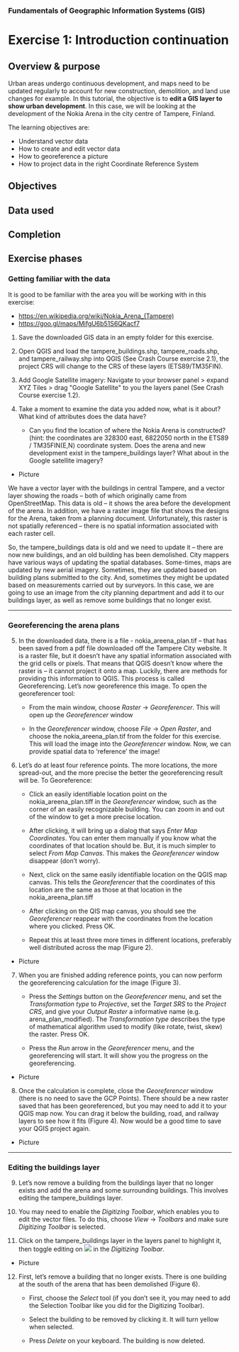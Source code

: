 ### Fundamentals of Geographic Information Systems (GIS)

# Exercise 1: Introduction continuation



## Overview & purpose
Urban areas undergo continuous development, and maps need to be updated regularly to account for new construction, demolition, and land use changes for example. In this tutorial, the objective is to **edit a GIS layer to show urban development**. In this case, we will be looking at the development of the Nokia Arena in the city centre of Tampere, Finland. 

The learning objectives are:
- Understand vector data
- How to create and edit vector data
- How to georeference a picture
- How to project data in the right Coordinate Reference System

## Objectives

## Data used

## Completion

## Exercise phases
### Getting familiar with the data
It is good to be familiar with the area you will be working with in this exercise:
- https://en.wikipedia.org/wiki/Nokia_Arena_(Tampere)
- https://goo.gl/maps/MifgU6b51S6QKacf7

1. Save the downloaded GIS data in an empty folder for this exercise.

2. Open QGIS and load the tampere_buildings.shp, tampere_roads.shp, and tampere_railway.shp into QGIS (See Crash Course exercise 2.1), the project CRS will change to the CRS of these layers (ETS89/TM35FIN).

3. Add Google Satellite imagery: Navigate to your browser panel > expand XYZ Tiles > drag "Google Satellite" to you the layers panel (See Crash Course exercise 1.2).

4. Take a moment to examine the data you added now, what is it about? What kind of attributes does the data have?
	- Can you find the location of where the Nokia Arena is constructed? (hint: the coordinates are 328300 east, 6822050 north in the ETS89 / TM35FIN(E,N) coordinate system. Does the arena and new development exist in the tampere_buildings layer? What about in the Google satellite imagery?

- Picture

We have a vector layer with the buildings in central Tampere, and a vector layer showing the roads – both of which originally came from OpenStreetMap. This data is old – it shows the area before the development of the arena. In addition, we have a raster image file that shows the designs for the Arena, taken from a planning document. Unfortunately, this raster is not spatially referenced – there is no spatial information associated with each raster cell.

So, the tampere_buildings data is old and we need to update it – there are now new buildings, and an old building has been demolished. City mappers have various ways of updating the spatial databases. Some-times, maps are updated by new aerial imagery. Sometimes, they are updated based on building plans submitted to the city. And, sometimes they might be updated based on measurements carried out by surveyors. In this case, we are going to use an image from the city planning department and add it to our buildings layer, as well as remove some buildings that no longer exist.

---

### Georeferencing the arena plans 

5. In the downloaded data, there is a file - nokia_areena_plan.tif – that has been saved from a pdf file downloaded off the Tampere City website. It is a raster file, but it doesn’t have any spatial information associated with the grid cells or pixels. That means that QGIS doesn’t know where the raster is – it cannot project it onto a map. Luckily, there are methods for providing this information to QGIS. This process is called Georeferencing. Let’s now georeference this image. To open the georeferencer tool:
	- From the main window, choose *Raster* -> *Georeferencer*. This will open up the *Georeferencer* window

	- In the *Georeferencer* window, choose *File* -> *Open Raster*, and choose the nokia_areena_plan.tif from the folder for this exercise. This will load the image into the *Georeferencer* window. Now, we can provide spatial data to ‘reference’ the image!

6. Let’s do at least four reference points. The more locations, the more spread-out, and the more precise the better the georeferencing result will be. To Georeference: 

	- Click an easily identifiable location point on the nokia_areena_plan.tiff in the *Georeferencer* window, such as the corner of an easily recognizable building. You can zoom in and out of the window to get a more precise location.
	
	- After clicking, it will bring up a dialog that says *Enter Map Coordinates*. You can enter them manually if you know what the coordinates of that location should be. But, it is much simpler to select *From Map Canvas*. This makes the *Georeferencer* window disappear (don’t worry).

	- Next, click on the same easily identifiable location on the QGIS map canvas. This tells the *Georeferencer* that the coordinates of this location are the same as those at that location in the nokia_areena_plan.tiff

	- After clicking on the QIS map canvas, you should see the *Georeferencer* reappear with the coordinates from the location where you clicked. Press OK.

	- Repeat this at least three more times in different locations, preferably well distributed across the map (Figure 2).

- Picture

7. When you are finished adding reference points, you can now perform the georeferencing calculation for the image (Figure 3).

	- Press the *Settings* button on the *Georeferencer* menu, and set the *Transformation type* to *Projective*, set the *Target SRS* to the *Project CRS*, and give your *Output Raster* a informative name (e.g. arena_plan_modified). The *Transformation type* describes the type of mathematical algorithm used to modify (like rotate, twist, skew) the raster. Press OK.

	- Press the *Run* arrow in the *Georeferencer* menu, and the georeferencing will start. It will show you the progress on the georeferencing.

- Picture

8. Once the calculation is complete, close the *Georeferencer* window (there is no need to save the GCP Points). There should be a new raster saved that has been georeferenced, but you may need to add it to your QGIS map now. You can drag it below the building, road, and railway layers to see how it fits (Figure 4). Now would be a good time to save your QGIS project again.

- Picture

---

### Editing the buildings layer

9. Let’s now remove a building from the buildings layer that no longer exists and add the arena and some surrounding buildings. This involves editing the tampere_buildings layer.

10. You may need to enable the *Digitizing Toolbar*, which enables you to edit the vector files. To do this, choose *View* -> *Toolbars* and make sure *Digitizing Toolbar* is selected. 

11. Click on the tampere_buildings layer in the layers panel to highlight it, then toggle editing on ![](https://docs.qgis.org/3.28/en/_images/mActionToggleEditing.png)  in the *Digitizing Toolbar*.

- Picture

12. First, let’s remove a building that no longer exists. There is one building at the south of the arena that has been demolished (Figure 6).

	- First, choose the *Select* tool (if you don’t see it, you may need to add the Selection Toolbar like you did for the Digitizing Toolbar).

	- Select the building to be removed by clicking it. It will turn yellow when selected.

	- Press *Delete* on your keyboard. The building is now deleted.




<!--stackedit_data:
eyJkaXNjdXNzaW9ucyI6eyJXcmFjeFYwYVZSSlI0SUp5Ijp7In
N0YXJ0Ijo2NzMsImVuZCI6NjgzLCJ0ZXh0IjoiT2JqZWN0aXZl
cyJ9LCJBR0NsRE1hanRLVkZGZ0x6Ijp7InN0YXJ0Ijo2ODUsIm
VuZCI6Njk3LCJ0ZXh0IjoiIyMgRGF0YSB1c2VkIn0sIjB2TE9q
dlFUYVdYVHp2aUgiOnsic3RhcnQiOjY5OSwiZW5kIjo3MTIsIn
RleHQiOiIjIyBDb21wbGV0aW9uIn0sIlc4UDdRWWZXWHJ2T1JG
cmQiOnsic3RhcnQiOjE3OTcsImVuZCI6MTgwNCwidGV4dCI6Il
BpY3R1cmUifSwiaUU3TmdBeFhnMGN6N3JDeSI6eyJzdGFydCI6
NDk1NSwiZW5kIjo0OTYyLCJ0ZXh0IjoiUGljdHVyZSJ9LCJOZH
pwUWZOM3FmOVdVQ0k0Ijp7InN0YXJ0Ijo1NjAyLCJlbmQiOjU2
MTEsInRleHQiOiItIFBpY3R1cmUifSwicGxpQ3VQVkZqaEdTc3
ZuUyI6eyJzdGFydCI6NTEwNiwiZW5kIjo1MTE0LCJ0ZXh0Ijoi
U2V0dGluZ3MifSwiU0RzVmZwQkg2SHhHTzdFRyI6eyJzdGFydC
I6NTk5MiwiZW5kIjo1OTk5LCJ0ZXh0IjoiUGljdHVyZSJ9LCJX
SDNXNms3aEs0Rk9LYWJqIjp7InN0YXJ0Ijo2MjE5LCJlbmQiOj
Y0MDMsInRleHQiOiIxMC4gWW91IG1heSBuZWVkIHRvIGVuYWJs
ZSB0aGUgKkRpZ2l0aXppbmcgVG9vbGJhciosIHdoaWNoIGVuYW
JsZXMgeW91IHRvIGVkaXTigKYifSwiRU9zYVZMR3FpWEE2aUdG
VyI6eyJzdGFydCI6NjYwOCwiZW5kIjo2NjE1LCJ0ZXh0IjoiUG
ljdHVyZSJ9LCJMOUNuTGFEWW5VcnE0bERHIjp7InN0YXJ0Ijo2
NzgzLCJlbmQiOjY3ODksInRleHQiOiJTZWxlY3QifX0sImNvbW
1lbnRzIjp7Img3NjRtV0hiM0pZN3UxTk0iOnsiZGlzY3Vzc2lv
bklkIjoiV3JhY3hWMGFWUkpSNElKeSIsInN1YiI6ImdoOjQwMz
A0Nzg4IiwidGV4dCI6IkNvbWUgYmFjayB0byB0aGlzIGFmdGVy
IGZpbmlzaGluZyB0aGUgZXhlcmNpc2UgcGhhc2UiLCJjcmVhdG
VkIjoxNjg2MjAyMzAwMDkwfSwiQVFpNnVQVElvVDJHOUM1UiI6
eyJkaXNjdXNzaW9uSWQiOiJBR0NsRE1hanRLVkZGZ0x6Iiwic3
ViIjoiZ2g6NDAzMDQ3ODgiLCJ0ZXh0IjoiU2FtZSBhcyBhYm92
ZSIsImNyZWF0ZWQiOjE2ODYyMDIzMjE0MTB9LCJOOUE2NkcwaT
JRUVVFRzZuIjp7ImRpc2N1c3Npb25JZCI6IjB2TE9qdlFUYVdY
VHp2aUgiLCJzdWIiOiJnaDo0MDMwNDc4OCIsInRleHQiOiJTYW
1lIGFzIGFib3ZlIiwiY3JlYXRlZCI6MTY4NjIwMjMyOTQ4Mn0s
ImpZVGhEc0tmV0xBcFRwVloiOnsiZGlzY3Vzc2lvbklkIjoiVz
hQN1FZZldYcnZPUkZyZCIsInN1YiI6ImdoOjQwMzA0Nzg4Iiwi
dGV4dCI6IkdpdGh1YiIsImNyZWF0ZWQiOjE2ODYyMDQ3NTE3Nz
d9LCJlc0FtZ3RwR1VaMVVGRmxNIjp7ImRpc2N1c3Npb25JZCI6
ImlFN05nQXhYZzBjejdyQ3kiLCJzdWIiOiJnaDo0MDMwNDc4OC
IsInRleHQiOiJHaXRodWIiLCJjcmVhdGVkIjoxNjg2MjA0NzY1
NTc5fSwidnBFekpqOXVieW1GTERjcCI6eyJkaXNjdXNzaW9uSW
QiOiJOZHpwUWZOM3FmOVdVQ0k0Iiwic3ViIjoiZ2g6NDAzMDQ3
ODgiLCJ0ZXh0IjoiR2l0aHViIiwiY3JlYXRlZCI6MTY4NjIwND
g1NjMzN30sIlhwQW5KSGFhMHA4VFhoWE8iOnsiZGlzY3Vzc2lv
bklkIjoicGxpQ3VQVkZqaEdTc3ZuUyIsInN1YiI6ImdoOjQwMz
A0Nzg4IiwidGV4dCI6IlBpY3R1cmUiLCJjcmVhdGVkIjoxNjg2
MjA0OTE2NzcwfSwiTm1aSTZDb3padzg1Z3NDMyI6eyJkaXNjdX
NzaW9uSWQiOiJTRHNWZnBCSDZIeEdPN0VHIiwic3ViIjoiZ2g6
NDAzMDQ3ODgiLCJ0ZXh0IjoiR2l0aHViIiwiY3JlYXRlZCI6MT
Y4NjIwNTI3NTI0MX0sImhCZDh2b1VBYllvYUtFbEEiOnsiZGlz
Y3Vzc2lvbklkIjoiV0gzVzZrN2hLNEZPS2FiaiIsInN1YiI6Im
doOjQwMzA0Nzg4IiwidGV4dCI6IkFkZCBpbnRyb2R1Y3Rpb24g
dG8gdGhpcyBpbiB0aGVvcnkiLCJjcmVhdGVkIjoxNjg2MjA1Mz
k5NDA5fSwibEJZQnlra05qVUQ2SXpoSiI6eyJkaXNjdXNzaW9u
SWQiOiJFT3NhVkxHcWlYQTZpR0ZXIiwic3ViIjoiZ2g6NDAzMD
Q3ODgiLCJ0ZXh0IjoiR2l0aHViIiwiY3JlYXRlZCI6MTY4NjIw
NTYwMzUxNH0sInNyWkhiazlLWmxkcEFTdDAiOnsiZGlzY3Vzc2
lvbklkIjoiTDlDbkxhRFluVXJxNGxERyIsInN1YiI6ImdoOjQw
MzA0Nzg4IiwidGV4dCI6IkFkZCBwaWN0dXJlIiwiY3JlYXRlZC
I6MTY4NjIwNTc0NDY3NH19LCJoaXN0b3J5IjpbNjM3ODc1NzU5
LC0xNTk1NDg2NTc2XX0=
-->